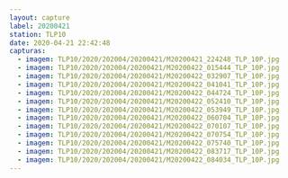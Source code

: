 ```yaml
---
layout: capture
label: 20200421
station: TLP10
date: 2020-04-21 22:42:48
capturas:
  - imagem: TLP10/2020/202004/20200421/M20200421_224248_TLP_10P.jpg
  - imagem: TLP10/2020/202004/20200421/M20200422_015444_TLP_10P.jpg
  - imagem: TLP10/2020/202004/20200421/M20200422_032907_TLP_10P.jpg
  - imagem: TLP10/2020/202004/20200421/M20200422_041041_TLP_10P.jpg
  - imagem: TLP10/2020/202004/20200421/M20200422_044724_TLP_10P.jpg
  - imagem: TLP10/2020/202004/20200421/M20200422_052410_TLP_10P.jpg
  - imagem: TLP10/2020/202004/20200421/M20200422_053949_TLP_10P.jpg
  - imagem: TLP10/2020/202004/20200421/M20200422_060704_TLP_10P.jpg
  - imagem: TLP10/2020/202004/20200421/M20200422_070107_TLP_10P.jpg
  - imagem: TLP10/2020/202004/20200421/M20200422_070754_TLP_10P.jpg
  - imagem: TLP10/2020/202004/20200421/M20200422_075740_TLP_10P.jpg
  - imagem: TLP10/2020/202004/20200421/M20200422_083717_TLP_10P.jpg
  - imagem: TLP10/2020/202004/20200421/M20200422_084034_TLP_10P.jpg
---
```

